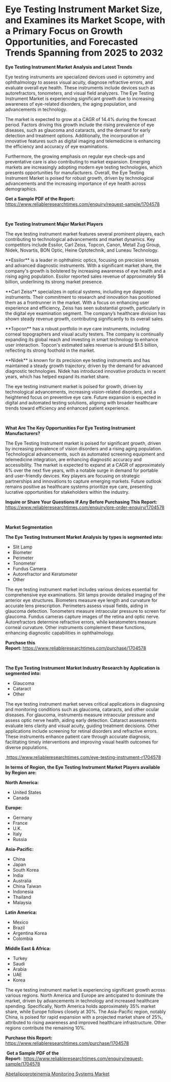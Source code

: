 <p><h1>Eye Testing Instrument Market Size, and Examines its Market Scope, with a Primary Focus on Growth Opportunities, and Forecasted Trends Spanning from 2025 to 2032</h1></p><p><strong>Eye Testing Instrument Market Analysis and Latest Trends</strong></p>
<p><p>Eye testing instruments are specialized devices used in optometry and ophthalmology to assess visual acuity, diagnose refractive errors, and evaluate overall eye health. These instruments include devices such as autorefractors, tonometers, and visual field analyzers. The Eye Testing Instrument Market is experiencing significant growth due to increasing awareness of eye-related disorders, the aging population, and advancements in technology.</p><p>The market is expected to grow at a CAGR of 14.4% during the forecast period. Factors driving this growth include the rising prevalence of eye diseases, such as glaucoma and cataracts, and the demand for early detection and treatment options. Additionally, the incorporation of innovative features such as digital imaging and telemedicine is enhancing the efficiency and accuracy of eye examinations.</p><p>Furthermore, the growing emphasis on regular eye check-ups and preventative care is also contributing to market expansion. Emerging markets are increasingly adopting modern eye testing technologies, which presents opportunities for manufacturers. Overall, the Eye Testing Instrument Market is poised for robust growth, driven by technological advancements and the increasing importance of eye health across demographics.</p></p>
<p><strong>Get a Sample PDF of the Report:&nbsp;</strong> <a href="https://www.reliableresearchtimes.com/enquiry/request-sample/1704578?utm_campaign=2237&utm_medium=2&utm_source=Github&utm_content=ia&utm_term=04032025&utm_id=eye-testing-instrument">https://www.reliableresearchtimes.com/enquiry/request-sample/1704578</a></p>
<p>&nbsp;</p>
<p><strong>Eye Testing Instrument Major Market Players</strong></p>
<p><p>The eye testing instrument market features several prominent players, each contributing to technological advancements and market dynamics. Key competitors include Essilor, Carl Zeiss, Topcon, Canon, Metall Zug Group, Nidek, Novartis, BON Optic, Heine Optotechnik, and Luneau Technology.</p><p>**Essilor** is a leader in ophthalmic optics, focusing on precision lenses and advanced diagnostic instruments. With a significant market share, the company's growth is bolstered by increasing awareness of eye health and a rising aging population. Essilor reported sales revenue of approximately $6 billion, underlining its strong market presence.</p><p>**Carl Zeiss** specializes in optical systems, including eye diagnostic instruments. Their commitment to research and innovation has positioned them as a frontrunner in the market. With a focus on enhancing user experience and efficiency, Zeiss has seen substantial growth, particularly in the digital eye examination segment. The company’s healthcare division has shown steady revenue growth, contributing significantly to its overall sales.</p><p>**Topcon** has a robust portfolio in eye care instruments, including corneal topographers and visual acuity testers. The company is continually expanding its global reach and investing in smart technology to enhance user interaction. Topcon's estimated sales revenue is around $1.5 billion, reflecting its strong foothold in the market.</p><p>**Nidek** is known for its precision eye testing instruments and has maintained a steady growth trajectory, driven by the demand for advanced diagnostic technologies. Nidek has introduced innovative products in recent years, which has helped expand its market share.</p><p>The eye testing instrument market is poised for growth, driven by technological advancements, increasing vision-related disorders, and a heightened focus on preventive eye care. Future expansion is expected in digital and automated testing solutions, aligning with broader healthcare trends toward efficiency and enhanced patient experience.</p></p>
<p>&nbsp;</p>
<p><strong>What Are The Key Opportunities For Eye Testing Instrument Manufacturers?</strong></p>
<p><p>The Eye Testing Instrument market is poised for significant growth, driven by increasing prevalence of vision disorders and a rising aging population. Technological advancements, such as automated screening equipment and telemedicine integration, are enhancing diagnostic accuracy and accessibility. The market is expected to expand at a CAGR of approximately 6% over the next five years, with a notable surge in demand for portable and user-friendly devices. Key players are focusing on strategic partnerships and innovations to capture emerging markets. Future outlook remains positive as healthcare systems prioritize eye care, presenting lucrative opportunities for stakeholders within the industry.</p></p>
<p><strong>Inquire or Share Your Questions If Any Before Purchasing This Report:</strong> <a href="https://www.reliableresearchtimes.com/enquiry/pre-order-enquiry/1704578?utm_campaign=2237&utm_medium=2&utm_source=Github&utm_content=ia&utm_term=04032025&utm_id=eye-testing-instrument">https://www.reliableresearchtimes.com/enquiry/pre-order-enquiry/1704578</a></p>
<p>&nbsp;</p>
<p><strong>Market Segmentation</strong></p>
<p><strong>The Eye Testing Instrument Market Analysis by types is segmented into:</strong></p>
<p><ul><li>Slit Lamp</li><li>Biometer</li><li>Perimeter</li><li>Tonometer</li><li>Fundus Camera</li><li>Autorefractor and Keratometer</li><li>Other</li></ul></p>
<p><p>The eye testing instrument market includes various devices essential for comprehensive eye examinations. Slit lamps provide detailed imaging of the anterior eye structures. Biometers measure eye length and curvature for accurate lens prescription. Perimeters assess visual fields, aiding in glaucoma detection. Tonometers measure intraocular pressure to screen for glaucoma. Fundus cameras capture images of the retina and optic nerve. Autorefractors determine refractive errors, while keratometers measure corneal curvature. Other instruments complement these functions, enhancing diagnostic capabilities in ophthalmology.</p></p>
<p><strong>Purchase this Report:&nbsp;</strong><a href="https://www.reliableresearchtimes.com/purchase/1704578?utm_campaign=2237&utm_medium=2&utm_source=Github&utm_content=ia&utm_term=04032025&utm_id=eye-testing-instrument">https://www.reliableresearchtimes.com/purchase/1704578</a></p>
<p>&nbsp;</p>
<p><strong>The Eye Testing Instrument Market Industry Research by Application is segmented into:</strong></p>
<p><ul><li>Glaucoma</li><li>Cataract</li><li>Other</li></ul></p>
<p><p>The eye testing instrument market serves critical applications in diagnosing and monitoring conditions such as glaucoma, cataracts, and other ocular diseases. For glaucoma, instruments measure intraocular pressure and assess optic nerve health, aiding early detection. Cataract assessments evaluate lens clarity and visual acuity, guiding treatment decisions. Other applications include screening for retinal disorders and refractive errors. These instruments enhance patient care through accurate diagnosis, facilitating timely interventions and improving visual health outcomes for diverse populations.</p></p>
<p><a href="https://www.reliableresearchtimes.com/eye-testing-instrument-r1704578?utm_campaign=2237&utm_medium=2&utm_source=Github&utm_content=ia&utm_term=04032025&utm_id=eye-testing-instrument">&nbsp;https://www.reliableresearchtimes.com/eye-testing-instrument-r1704578</a></p>
<p><strong>In terms of Region, the Eye Testing Instrument Market Players available by Region are:</strong></p>
<p>
    <p> <strong> North America: </strong>
        <ul>
            <li>United States</li>
            <li>Canada</li>
        </ul>
        </p> 
    <p> <strong> Europe: </strong>
        <ul>
            <li>Germany</li>
            <li>France</li>
            <li>U.K.</li>
            <li>Italy</li>
            <li>Russia</li>
        </ul>
        </p> 
    <p> <strong> Asia-Pacific: </strong>
        <ul>
            <li>China</li>
            <li>Japan</li>
            <li>South Korea</li>
            <li>India</li>
            <li>Australia</li>
            <li>China Taiwan</li>
            <li>Indonesia</li>
            <li>Thailand</li>
            <li>Malaysia</li>
        </ul>
        </p> 
    <p> <strong> Latin America: </strong>
        <ul>
            <li>Mexico</li>
            <li>Brazil</li>
            <li>Argentina Korea</li>
            <li>Colombia</li>
        </ul>
        </p> 
    <p> <strong> Middle East & Africa: </strong>
        <ul>
            <li>Turkey</li>
            <li>Saudi</li>
            <li>Arabia</li>
            <li>UAE</li>
            <li>Korea</li>
        </ul>
    </p>
    </p>
<p><p>The eye testing instrument market is experiencing significant growth across various regions. North America and Europe are anticipated to dominate the market, driven by advancements in technology and increased healthcare spending. Specifically, North America holds approximately 35% market share, while Europe follows closely at 30%. The Asia-Pacific region, notably China, is poised for rapid expansion with a projected market share of 25%, attributed to rising awareness and improved healthcare infrastructure. Other regions contribute the remaining 10%.</p></p>
<p><strong>Purchase this Report: </strong><a href="https://www.reliableresearchtimes.com/purchase/1704578?utm_campaign=2237&utm_medium=2&utm_source=Github&utm_content=ia&utm_term=04032025&utm_id=eye-testing-instrument">https://www.reliableresearchtimes.com/purchase/1704578</a></p>
<p>&nbsp;<strong>Get a Sample PDF of the Report:&nbsp;&nbsp;</strong><a href="https://www.reliableresearchtimes.com/enquiry/request-sample/1704578?utm_campaign=2237&utm_medium=2&utm_source=Github&utm_content=ia&utm_term=04032025&utm_id=eye-testing-instrument">https://www.reliableresearchtimes.com/enquiry/request-sample/1704578</a></p>
<p><strong></strong></p>
<p><p><a href="https://github.com/mcfred89/Market-Research-Report-List-1/blob/main/abetalipoproteinemia-monitoring-systems-market.md?utm_campaign=2237&utm_medium=2&utm_source=Github&utm_content=ia&utm_term=04032025&utm_id=eye-testing-instrument">Abetalipoproteinemia Monitoring Systems Market</a></p></p>